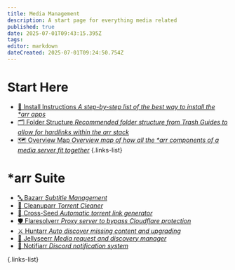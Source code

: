 ```yaml
---
title: Media Management
description: A start page for everything media related
published: true
date: 2025-07-01T09:43:15.395Z
tags: 
editor: markdown
dateCreated: 2025-07-01T09:24:50.754Z
---
```


# Start Here
- [📄 Install Instructions *A step-by-step list of the best way to install the \*arr apps*](/InstallInstructions)
- [🗂️ Folder Structure *Recommended folder structure from Trash Guides to allow for hardlinks within the arr stack*](/Folder-Structure)
- [🗺️ Overview Map *Overview map of how all the \*arr components of a media server fit together*](/OverviewMap)
{.links-list}

# \*arr Suite

- [🔤 Bazarr *Subtitle Management*](/bazarr)
- [🧹 Cleanuparr *Torrent Cleaner*](/cleanuparr)
- [🌱 Cross-Seed *Automatic torrent link generator*](/crossseed)
- [🛡️ Flaresolverr *Proxy server to bypass Cloudflare protection*](/Flaresolverr)
- [⚔️ Huntarr *Auto discover missing content and upgrading*](/huntarr)
- [🪼 Jellyseerr *Media request and discovery manager*](/Jellyseerr)
- [🔔 Notifiarr *Discord notification system*](/notifiarr)


{.links-list}